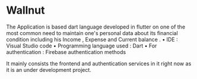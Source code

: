 # Wallnut
The Application is based dart language developed in flutter on one of the most common need to maintain one's personal data about its financial condition including his Income , Expense and Current balance .
•	IDE : Visual Studio code
•	Programming language used : Dart
•	For authentication : Firebase authentication methods

It mainly consists the frontend and authentication services in it right now as it is an under development project.
